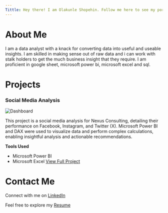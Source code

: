 ```yaml
---
Tittle: Hey there! I am Olakunle Shopehin. Follow me here to see my portfolio website.
---
```


# About Me
I am a data analyst with a knack for converting data into useful and useable insights. I am skilled in making sense out of raw data and i can work with stalk holders to get the much business insight that they require. I am proficient in google sheet, microsoft power bi, microsoft excel and sql.

# Projects


### Social Media Analysis
![Dashboard](assets/My_Dashboard.PNG)

This project is a social media analysis for Nexus Consulting, detailing their performance on Facebook, Instagram, and Twitter (X). Microsoft Power BI and DAX were used to visualize data and perform complex calculations, enabling insightful analysis and actionable recommendations.

**Tools Used**
 - Microsoft Power BI
 - Microsoft Excel
[View Full Project](https://github.com/olakunleshopehin/social-media-analysis)

# Contact Me
Connect with me on [LinkedIn](https://www.linkedin.com/in/olakunle-shopehin-753906336/)

Feel free to explore my [Resume](https://drive.google.com/file/d/1N2i88Bc8eF_iM-t3sC5UhkKyc-JBZPY1/view?usp=sharing)
